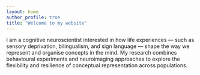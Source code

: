 ```yaml
---
layout: home
author_profile: true
title: "Welcome to my website"
---
```

I am a cognitive neuroscientist interested in how life experiences — such as sensory deprivation, bilingualism, and sign language — shape the way we represent and organise concepts in the mind. 
My research combines behavioural experiments and neuroimaging approaches to explore the flexibility and resilience of conceptual representation across populations.
